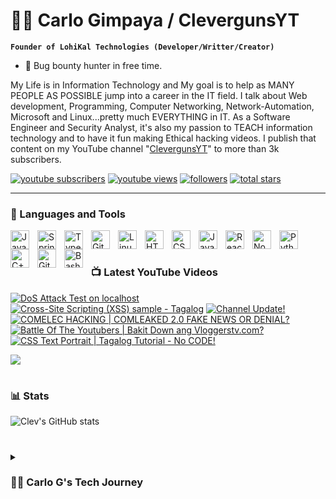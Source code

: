 # 🏄‍♂️ Carlo Gimpaya / ClevergunsYT

**`Founder of LohiKal Technologies (Developer/Writter/Creator)`**
- 🔏 Bug bounty hunter in free time.

My Life is in Information Technology and My goal is to help as MANY PEOPLE AS POSSIBLE jump into a career in the IT field. I talk about Web development, Programming, Computer Networking, Network-Automation, Microsoft and Linux...pretty much EVERYTHING in IT. As a Software Engineer and Security Analyst, it's also my passion to TEACH information technology and to have it fun making Ethical hacking videos. I publish that content on my YouTube channel "[ClevergunsYT][youtube]" to more than 3k subscribers.


 <p align="left">
      <a href="https://www.youtube.com/c/fknight?sub_confirmation=1">
         <img alt="youtube subscribers" title="Subscribe to my YouTube channel" src="https://custom-icon-badges.demolab.com/youtube/channel/subscribers/UCZ9BZTDjQasTl6CHxhwBcIg?color=%23E05D44&label=SUBSCRIBE&logo=video&logoColor=white&style=for-the-badge&labelColor=CE4630"/></a> 
 
   <a href="https://www.youtube.com/c/ClevergunsYT">
         <img alt="youtube views" title="YouTube views" src="https://custom-icon-badges.demolab.com/youtube/channel/views/UCZ9BZTDjQasTl6CHxhwBcIg?color=%23E1AD0E&logo=eye&logoColor=white&style=for-the-badge&labelColor=C79600"/></a> 
      <a href="https://github.com/cleverguns?tab=followers">
         <img alt="followers" title="Follow me on Github" src="https://custom-icon-badges.demolab.com/github/followers/cleverguns?color=236ad3&labelColor=1155ba&style=for-the-badge&logo=person-add&label=Follow&logoColor=white"/></a>
      <a href="https://github.com/cleverguns?tab=followers?tab=repositories&sort=stargazers">
         <img alt="total stars" title="Total stars on GitHub" src="https://custom-icon-badges.demolab.com/github/stars/Cleverguns?color=55960c&style=for-the-badge&labelColor=488207&logo=star"/></a>
   </p>

---



### 🧰 Languages and Tools

<img align="left" alt="Java" width="30px" style="padding-right:10px;" src="https://cdn.jsdelivr.net/gh/devicons/devicon/icons/java/java-original.svg"/>
<img align="left" alt="Spring" width="30px" style="padding-right:10px;" src="https://cdn.jsdelivr.net/gh/devicons/devicon/icons/spring/spring-original.svg" />
<img align="left" alt="TypeScript" width="30px" style="padding-right:10px;" src="https://cdn.jsdelivr.net/gh/devicons/devicon/icons/typescript/typescript-plain.svg" />
<img align="left" alt="Git" width="30px" style="padding-right:10px;" src="https://cdn.jsdelivr.net/gh/devicons/devicon/icons/git/git-original.svg" />
<img align="left" alt="Linux" width="30px" style="padding-right:10px;" src="https://cdn.jsdelivr.net/gh/devicons/devicon/icons/linux/linux-original.svg" />
<img align="left" alt="HTML" width="30px" style="padding-right:10px;" src="https://cdn.jsdelivr.net/gh/devicons/devicon/icons/html5/html5-plain.svg" />
<img align="left" alt="CSS" width="30px" style="padding-right:10px;" src="https://cdn.jsdelivr.net/gh/devicons/devicon/icons/css3/css3-plain.svg" />
<img align="left" alt="JavaScript" width="30px" style="padding-right:10px;" src="https://cdn.jsdelivr.net/gh/devicons/devicon/icons/javascript/javascript-plain.svg" />
<img align="left" alt="React" width="30px" style="padding-right:10px;" src="https://cdn.jsdelivr.net/gh/devicons/devicon/icons/react/react-original.svg" />
<img align="left" alt="NodeJS" width="30px" style="padding-right:10px;" src="https://cdn.jsdelivr.net/gh/devicons/devicon/icons/nodejs/nodejs-original.svg" />
<img align="left" alt="Python" width="30px" style="padding-right:10px;" src="https://cdn.jsdelivr.net/gh/devicons/devicon/icons/python/python-plain.svg" />
<img align="left" alt="C++" width="30px" style="padding-right:10px;" src="https://cdn.jsdelivr.net/gh/devicons/devicon/icons/cplusplus/cplusplus-line.svg" />
<img align="left" alt="GitHub" width="30px" style="padding-right:10px;" src="https://cdn.jsdelivr.net/gh/devicons/devicon/icons/github/github-original.svg" />
<img align="left" alt="Bash" width="30px" style="padding-right:10px;" src="https://cdn.jsdelivr.net/gh/devicons/devicon/icons/bash/bash-original.svg" />
<br />

#

### 📺 Latest YouTube Videos

<!-- BEGIN YOUTUBE-CARDS -->
[![DoS Attack Test on localhost](https://ytcards.demolab.com/?id=5iW1k7V4UeQ&title=DoS+Attack+Test+on+localhost&lang=en&timestamp=1667442837&background_color=%230d1117&title_color=%23ffffff&stats_color=%23dedede&width=250 "DoS Attack Test on localhost")](https://www.youtube.com/watch?v=5iW1k7V4UeQ)
[![Cross-Site Scripting (XSS) sample - Tagalog](https://ytcards.demolab.com/?id=ECddsKKMtBI&title=Cross-Site+Scripting+%28XSS%29+sample+-+Tagalog&lang=en&timestamp=1666516394&background_color=%230d1117&title_color=%23ffffff&stats_color=%23dedede&width=250 "Cross-Site Scripting (XSS) sample - Tagalog")](https://www.youtube.com/watch?v=ECddsKKMtBI)
[![Channel Update!](https://ytcards.demolab.com/?id=14u49_GDVLk&title=Channel+Update%21&lang=en&timestamp=1647623160&background_color=%230d1117&title_color=%23ffffff&stats_color=%23dedede&width=250 "Channel Update!")](https://www.youtube.com/watch?v=14u49_GDVLk)
[![COMELEC HACKING | COMLEAKED 2.0 FAKE NEWS OR DENIAL?](https://ytcards.demolab.com/?id=7iR-zqJcXf4&title=COMELEC+HACKING+%7C+COMLEAKED+2.0+FAKE+NEWS+OR+DENIAL%3F&lang=en&timestamp=1642163413&background_color=%230d1117&title_color=%23ffffff&stats_color=%23dedede&width=250 "COMELEC HACKING | COMLEAKED 2.0 FAKE NEWS OR DENIAL?")](https://www.youtube.com/watch?v=7iR-zqJcXf4)
[![Battle Of The Youtubers | Bakit Down ang Vloggerstv.com?](https://ytcards.demolab.com/?id=wh9Bewitk1o&title=Battle+Of+The+Youtubers+%7C+Bakit+Down+ang+Vloggerstv.com%3F&lang=en&timestamp=1640873789&background_color=%230d1117&title_color=%23ffffff&stats_color=%23dedede&width=250 "Battle Of The Youtubers | Bakit Down ang Vloggerstv.com?")](https://www.youtube.com/watch?v=wh9Bewitk1o)
[![CSS Text Portrait | Tagalog Tutorial - No CODE!](https://ytcards.demolab.com/?id=5l0PvYmWSzY&title=CSS+Text+Portrait+%7C+Tagalog+Tutorial+-+No+CODE%21&lang=en&timestamp=1637426277&background_color=%230d1117&title_color=%23ffffff&stats_color=%23dedede&width=250 "CSS Text Portrait | Tagalog Tutorial - No CODE!")](https://www.youtube.com/watch?v=5l0PvYmWSzY)
<!-- END YOUTUBE-CARDS -->

[<img src="https://custom-icon-badges.demolab.com/badge/-Subscribe%20For%20More-red?style=for-the-badge&logo=video&logoColor=white"/>](https://www.youtube.com/c/ClevergunsYT/?sub_confirmation=1)

#

### 📊 Stats

![Clev's GitHub stats](https://github-readme-stats.vercel.app/api?username=cleverguns&show_icons=true&theme=gruvbox)

<!-- ![GitHub Streak](https://streak-stats.demolab.com?user=ForrestKnight&theme=gruvbox&border_radius=4.5) -->

#

<details> 
 <summary><h3>👨‍💻 Carlo G's Tech Journey</h3></summary>
   Dependable and goal-oriented IT with 5+ years of experience maintaining in-house IT systems and providing comprehensive customer support. Now I enjoy teaching courses in Software Development, Database Systems Engineer , Network and DB administrator and Cyber Security

[website]: https://fnhs-evoting.com/
[youtube]: https://www.youtube.com/c/ClevergunsYT/
